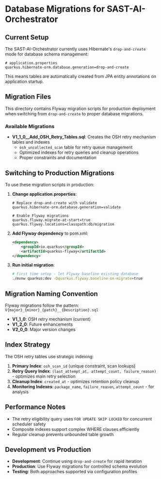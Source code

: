 # Database Migrations for SAST-AI-Orchestrator

## Current Setup

The SAST-AI-Orchestrator currently uses Hibernate's `drop-and-create` mode for database schema management:

```properties
# application.properties
quarkus.hibernate-orm.database.generation=drop-and-create
```

This means tables are automatically created from JPA entity annotations on application startup.

## Migration Files

This directory contains Flyway migration scripts for production deployment when switching from `drop-and-create` to proper database migrations.

### Available Migrations

- **V1_1_0__Add_OSH_Retry_Tables.sql**: Creates the OSH retry mechanism tables and indexes
  - `osh_uncollected_scan` table for retry queue management
  - Optimized indexes for retry queries and cleanup operations
  - Proper constraints and documentation

## Switching to Production Migrations

To use these migration scripts in production:

1. **Change application.properties**:
   ```properties
   # Replace drop-and-create with validate
   quarkus.hibernate-orm.database.generation=validate

   # Enable Flyway migrations
   quarkus.flyway.migrate-at-start=true
   quarkus.flyway.locations=classpath:db/migration
   ```

2. **Add Flyway dependency** to pom.xml:
   ```xml
   <dependency>
       <groupId>io.quarkus</groupId>
       <artifactId>quarkus-flyway</artifactId>
   </dependency>
   ```

3. **Run initial migration**:
   ```bash
   # First time setup - let Flyway baseline existing database
   ./mvnw quarkus:dev -Dquarkus.flyway.baseline-on-migrate=true
   ```

## Migration Naming Convention

Flyway migrations follow the pattern: `V{major}_{minor}_{patch}__{Description}.sql`

- **V1_1_0**: OSH retry mechanism (current)
- **V1_2_0**: Future enhancements
- **V2_0_0**: Major version changes

## Index Strategy

The OSH retry tables use strategic indexing:

1. **Primary Index**: `osh_scan_id` (unique constraint, scan lookups)
2. **Retry Query Index**: `(last_attempt_at, attempt_count, failure_reason)` - optimizes main retry selection
3. **Cleanup Index**: `created_at` - optimizes retention policy cleanup
4. **Monitoring Indexes**: `package_name`, `failure_reason`, `attempt_count` - for analysis

## Performance Notes

- The retry eligibility query uses `FOR UPDATE SKIP LOCKED` for concurrent scheduler safety
- Composite indexes support complex WHERE clauses efficiently
- Regular cleanup prevents unbounded table growth

## Development vs Production

- **Development**: Continue using `drop-and-create` for rapid iteration
- **Production**: Use Flyway migrations for controlled schema evolution
- **Testing**: Both approaches supported via configuration profiles